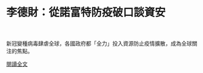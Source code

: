 # 李德財：從諾富特防疫破口談資安

<!--more-->
<!--250-->
<br><br/>
新冠變種病毒肆虐全球，各國政府都「全力」投入資源防止疫情擴散，成為全球關注的焦點。

[閱讀全文](https://www.wealth.com.tw/home/articles/31747)

